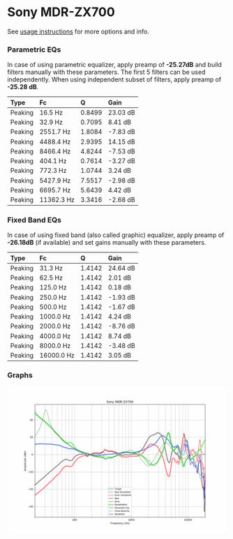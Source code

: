 # Sony MDR-ZX700
See [usage instructions](https://github.com/jaakkopasanen/AutoEq#usage) for more options and info.

### Parametric EQs
In case of using parametric equalizer, apply preamp of **-25.27dB** and build filters manually
with these parameters. The first 5 filters can be used independently.
When using independent subset of filters, apply preamp of **-25.28 dB**.

| Type    | Fc         |      Q | Gain     |
|:--------|:-----------|:-------|:---------|
| Peaking | 16.5 Hz    | 0.8499 | 23.03 dB |
| Peaking | 32.9 Hz    | 0.7095 | 8.41 dB  |
| Peaking | 2551.7 Hz  | 1.8084 | -7.83 dB |
| Peaking | 4488.4 Hz  | 2.9395 | 14.15 dB |
| Peaking | 8466.4 Hz  | 4.8244 | -7.53 dB |
| Peaking | 404.1 Hz   | 0.7614 | -3.27 dB |
| Peaking | 772.3 Hz   | 1.0744 | 3.24 dB  |
| Peaking | 5427.9 Hz  | 7.5517 | -2.98 dB |
| Peaking | 6695.7 Hz  | 5.6439 | 4.42 dB  |
| Peaking | 11362.3 Hz | 3.3416 | -2.68 dB |

### Fixed Band EQs
In case of using fixed band (also called graphic) equalizer, apply preamp of **-26.18dB**
(if available) and set gains manually with these parameters.

| Type    | Fc         |      Q | Gain     |
|:--------|:-----------|:-------|:---------|
| Peaking | 31.3 Hz    | 1.4142 | 24.64 dB |
| Peaking | 62.5 Hz    | 1.4142 | 2.01 dB  |
| Peaking | 125.0 Hz   | 1.4142 | 0.18 dB  |
| Peaking | 250.0 Hz   | 1.4142 | -1.93 dB |
| Peaking | 500.0 Hz   | 1.4142 | -1.67 dB |
| Peaking | 1000.0 Hz  | 1.4142 | 4.24 dB  |
| Peaking | 2000.0 Hz  | 1.4142 | -8.76 dB |
| Peaking | 4000.0 Hz  | 1.4142 | 8.74 dB  |
| Peaking | 8000.0 Hz  | 1.4142 | -3.48 dB |
| Peaking | 16000.0 Hz | 1.4142 | 3.05 dB  |

### Graphs
![](./Sony%20MDR-ZX700.png)